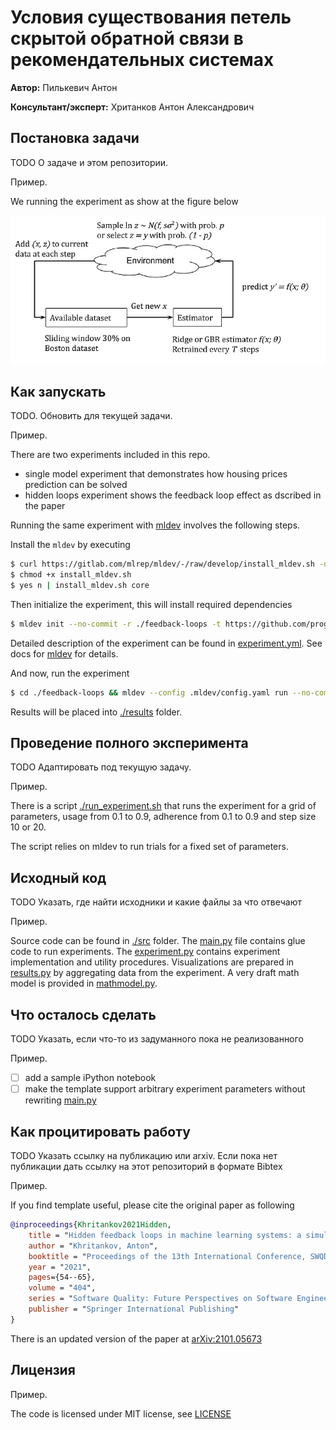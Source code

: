 # Условия существования петель скрытой обратной связи в рекомендательных системах

**Автор:** Пилькевич Антон

**Консультант/эксперт:** Хританков Антон Александрович

## Постановка задачи

TODO О задаче и этом репозитории. 

Пример.

We running the experiment as show at the figure below 

<img src=".img/experiment-setup.png" alt="experiment setup" width="700"/>

## Как запускать

TODO. Обновить для текущей задачи.

Пример.

There are two experiments included in this repo.

 - single model experiment that demonstrates how housing prices prediction can be solved 
 - hidden loops experiment shows the feedback loop effect as dscribed in the paper

Running the same experiment with [mldev](https://gitlab.com/mlrep/mldev) involves the following steps.

Install the ``mldev`` by executing

```bash
$ curl https://gitlab.com/mlrep/mldev/-/raw/develop/install_mldev.sh -o install_mldev.sh
$ chmod +x install_mldev.sh
$ yes n | install_mldev.sh core
``` 
Then initialize the experiment, this will install required dependencies

```bash
$ mldev init --no-commit -r ./feedback-loops -t https://github.com/prog-autom/template-feedback-loops
```

Detailed description of the experiment can be found in [experiment.yml](./experiment.yml). See docs for [mldev](https://gitlab.com/mlrep/mldev) for details.

And now, run the experiment

```bash
$ cd ./feedback-loops && mldev --config .mldev/config.yaml run --no-commit -f experiment.yml pipeline
```

Results will be placed into [./results](./results) folder.

## Проведение полного эксперимента 

TODO Адаптировать под текущую задачу.

Пример.

There is a script [./run_experiment.sh](./run_experiment.sh) that runs the experiment
for a grid of parameters, usage from 0.1 to 0.9, adherence from 0.1 to 0.9 
and step size 10 or 20.

The script relies on mldev to run trials for a fixed set of parameters.

## Исходный код

TODO Указать, где найти исходники и какие файлы за что отвечают

Пример.

Source code can be found in [./src](./src) folder. The [main.py](./src/main.py) file contains glue code to run experiments.
The [experiment.py](./src/experiment.py) contains experiment implementation and utility procedures.
Visualizations are prepared in [results.py](./src/results.py) by aggregating data from the experiment.
A very draft math model is provided in [mathmodel.py](./src/mathmodel.py).

## Что осталось сделать

TODO Указать, если что-то из задуманного пока не реализованного

Пример.

 - [ ] add a sample iPython notebook 
 - [ ] make the template support arbitrary experiment parameters without rewriting [main.py](./src/main.py)

## Как процитировать работу

TODO Указать ссылку на публикацию или arxiv. Если пока нет публикации дать ссылку на этот репозиторий в формате Bibtex

Пример.

If you find template useful, please cite the original paper as following

```bibtex
@inproceedings{Khritankov2021Hidden,
    title = "Hidden feedback loops in machine learning systems: a simulation model and preliminary results",
    author = "Khritankov, Anton",
    booktitle = "Proceedings of the 13th International Conference, SWQD 2021, Vienna, Austria, January 19–21, 2021",
    year = "2021",
    pages={54--65},
    volume = "404",
    series = "Software Quality: Future Perspectives on Software Engineering Quality",
    publisher = "Springer International Publishing"
}
```

There is an updated version of the paper at [arXiv:2101.05673](https://arxiv.org/abs/2101.05673)

## Лицензия

Пример.

The code is licensed under MIT license, see [LICENSE](LICENSE)

